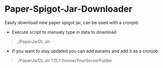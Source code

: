 # Paper-Spigot-Jar-Downloader
Easily download new paper spigot jar, can be used with a cronjob


- Execute script to manualy type in data to download

> ./PaperJarDL.sh


- If you want to stay updated you can add params and add it as a cronjob

> ./PaperJarDL.sh 1.15.1 /home/YourServerFolder
